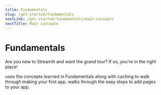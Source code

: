 ```yaml
---
title: Fundamentals
slug: /get-started/fundamentals
nextLink: /get-started/fundamentals/main-concepts
nextTitle: Main concepts
---
```


# Fundamentals

Are you new to Streamlit and want the grand tour? If so, you're in the right place!

<TileContainer>
    <Tile
        background="violet-70"
        icon="foundation"
        title="Main concepts"
        text="Learn the fundamental concepts of Streamlit. How is a Streamlit app structured? How does it run? How does it magically get your data on a webpage?"
        link="/get-started/fundamentals/main-concepts"
    />
    <Tile
        icon="insights"
        title="Advanced concepts"
        text="After you understand the rerun logic of Streamlit, learn how to make efficient and dynamic apps with caching and Session State. Get introduced to handling database connections."
        link="/get-started/fundamentals/advanced-concepts"
    />
    <Tile
        background="orange-70"
        icon="auto_awesome"
        title="Additional features"
        text="Learn about Streamlit's additional features. You don't need to know these concepts for your first app, but check it out to know what's available."
        link="/get-started/fundamentals/additional-features"
    />
</TileContainer>

<InlineCalloutContainer>
  <InlineCallout color="red-70" icon="description" bold="Create an app" href="/get-started/fundamentals/create-an-app">
    uses the concepts learned in Fundamentals along with caching to walk through making your first app.
  </InlineCallout>
  <InlineCallout color="red-70" icon="auto_stories" bold="Create a multipage app" href="/get-started/fundamentals/create-a-multipage-app">
    walks through the easy steps to add pages to your app.
  </InlineCallout>
</InlineCalloutContainer>
